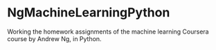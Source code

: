 NgMachineLearningPython
=======================

Working the homework assignments of the machine learning Coursera course by Andrew Ng, in Python.